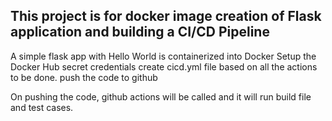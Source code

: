 ## This project is for docker image creation of Flask application and building a CI/CD Pipeline

A simple flask app with Hello World is containerized into Docker
Setup the Docker Hub secret credentials
create cicd.yml file based on all the actions to be done.
push the code to github

On pushing the code, github actions will be called and it will run build file and test cases.

